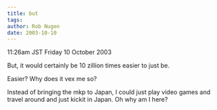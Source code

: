 ```yaml
---
title: but
tags: 
author: Rob Nugen
date: 2003-10-10
---
```


<p class=date>11:26am JST Friday 10 October 2003</p>

<p>But, it would certainly be 10 zillion times easier to just be.</p>

<p>Easier?  Why does it vex me so?</p>

<p>Instead of bringing the mkp to Japan, I could just play video games
and travel around and just kickit in Japan.   Oh why am I here?</p>
